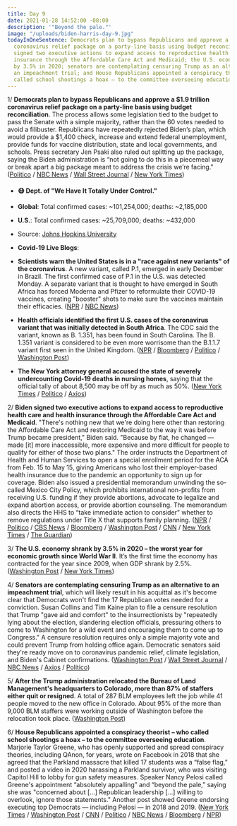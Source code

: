 ```yaml
---
title: Day 9
date: 2021-01-28 14:52:00 -08:00
description: '"Beyond the pale."'
image: "/uploads/biden-harris-day-9.jpg"
todayInOneSentence: Democrats plan to bypass Republicans and approve a $1.9 trillion
  coronavirus relief package on a party-line basis using budget reconciliation; Biden
  signed two executive actions to expand access to reproductive health care and health
  insurance through the Affordable Care Act and Medicaid; the U.S. economy shrank
  by 3.5% in 2020; senators are contemplating censuring Trump as an alternative to
  an impeachment trial; and House Republicans appointed a conspiracy theorist – who
  called school shootings a hoax – to the committee overseeing education.
---
```


1/ **Democrats plan to bypass Republicans and approve a $1.9 trillion coronavirus relief package on a party-line basis using budget reconciliation**. The process allows some legislation tied to the budget to pass the Senate with a simple majority, rather than the 60 votes needed to avoid a filibuster. Republicans have repeatedly rejected Biden’s plan, which would provide a $1,400 check, increase and extend federal unemployment, provide funds for vaccine distribution, state and local governments, and schools. Press secretary Jen Psaki also ruled out splitting up the package, saying the Biden administration is “not going to do this in a piecemeal way or break apart a big package meant to address the crisis we’re facing." ([Politico](https://www.politico.com/news/2021/01/28/senate-democrats-coronavirus-relief-next-week-463452) / [NBC News](https://www.nbcnews.com/politics/congress/democrats-prepare-go-it-alone-covid-relief-if-republicans-don-n1256021) / [Wall Street Journal](https://www.wsj.com/articles/white-house-not-planning-to-split-1-9-trillion-covid-19-package-in-two-11611840408) / [New York Times](https://www.nytimes.com/live/2021/01/28/us/biden-trump-impeachment/democrats-could-use-budget-reconciliation-to-speed-up-bidens-pandemic-stimulus-bill))

* #### 😷 Dept. of "We Have It Totally Under Control."

* **Global**: Total confirmed cases: \~101,254,000; deaths: \~2,185,000

* **U.S.**: Total confirmed cases: \~25,709,000; deaths: \~432,000

* Source: [Johns Hopkins University](https://coronavirus.jhu.edu/map.html)

* **Covid-19 Live Blogs**:

* **Scientists warn the United States is in a "race against new variants" of the coronavirus**. A new variant, called P.1, emerged in early December in Brazil. The first confirmed case of P.1 in the U.S. was detected Monday. A separate variant that is thought to have emerged in South Africa has forced Moderna and Pfizer to reformulate their COVID-19 vaccines, creating "booster" shots to make sure the vaccines maintain their efficacies. ([NPR](https://www.npr.org/sections/goatsandsoda/2021/01/27/961108577/why-scientists-are-very-worried-about-the-variant-from-brazil) / [NBC News](https://www.nbcnews.com/science/science-news/u-s-race-against-time-new-coronavirus-variants-scientists-warn-n1255963))

* **Health officials identified the first U.S. cases of the coronavirus variant that was initially detected in South Africa**. The CDC said the variant, known as B. 1.351, has been found in South Carolina. The B. 1.351 variant is considered to be even more worrisome than the B.1.1.7 variant first seen in the United Kingdom. ([NPR](https://www.npr.org/sections/coronavirus-live-updates/2021/01/28/961609976/south-carolina-reports-1st-known-u-s-cases-of-variant-from-south-africa) / [Bloomberg](https://www.bloomberg.com/news/articles/2021-01-28/south-african-covid-variant-detected-for-the-first-time-in-u-s?sref=MIBMEEoj) / [Politico](https://www.politico.com/news/2021/01/28/south-africa-covid-variant-united-states-463485) / [Washington Post](https://www.washingtonpost.com/health/2021/01/28/south-africa-variant-south-carolina/))

* **The New York attorney general accused the state of severely undercounting Covid-19 deaths in nursing homes**, saying that the official tally of about 8,500 may be off by as much as 50%. ([New York Times](https://www.nytimes.com/2021/01/28/nyregion/nursing-home-deaths-cuomo.html) / [Politico](https://www.politico.com/states/new-york/city-hall/story/2021/01/28/new-york-undercounted-nursing-home-deaths-by-as-much-50-percent-report-finds-1360742) / [Axios](https://www.axios.com/new-york-undercounted-nursing-home-deaths-4758b7b9-d9ed-4aa0-9596-5445efcc6bcb.html))

2/ **Biden signed two executive actions to expand access to reproductive health care and health insurance through the Affordable Care Act and Medicaid**. "There's nothing new that we're doing here other than restoring the Affordable Care Act and restoring Medicaid to the way it was before Trump became president," Biden said. "Because by fiat, he changed — made \[it\] more inaccessible, more expensive and more difficult for people to qualify for either of those two plans." The order instructs the Department of Health and Human Services to open a special enrollment period for the ACA from Feb. 15 to May 15, giving Americans who lost their employer-based health insurance due to the pandemic an opportunity to sign up for coverage. Biden also issued a presidential memorandum unwinding the so-called Mexico City Policy, which prohibits international non-profits from receiving U.S. funding if they provide abortions, advocate to legalize and expand abortion access, or provide abortion counseling. The memorandum also directs the HHS to “take immediate action to consider” whether to remove regulations under Title X that supports family planning. ([NPR](https://www.npr.org/sections/president-biden-takes-office/2021/01/28/961441733/biden-to-revoke-trump-abortion-policy-expand-obamacare-with-new-executive-orders) / [Politico](https://www.politico.com/news/2021/01/28/biden-trump-anti-abortion-rules-463347) / [CBS News](https://www.cbsnews.com/news/biden-health-care-abortion-executive-orders/) / [Bloomberg](https://www.bloomberg.com/news/articles/2021-01-28/biden-plans-to-open-obamacare-for-pandemic-stricken-americans?sref=MIBMEEoj) / [Washington Post](https://www.washingtonpost.com/health/biden-to-reopen-federal-aca-insurance-marketplaces-for-three-months/2021/01/27/fc54ea22-6117-11eb-afbe-9a11a127d146_story.html) / [CNN](https://www.cnn.com/2021/01/28/politics/biden-executive-orders-health-care-aca-medicaid/index.html) / [New York Times](https://www.nytimes.com/live/2021/01/28/world/covid-19-coronavirus/biden-signs-orders-aimed-at-expanding-health-care-access-including-abortion-and-opening-obamacare-enrollment) / [The Guardian](https://www.theguardian.com/us-news/2021/jan/28/obamacare-aca-markets-reopening-biden-coverage))

3/ **The U.S. economy shrank by 3.5% in 2020 – the worst year for economic growth since World War II**. It’s the first time the economy has contracted for the year since 2009, when GDP shrank by 2.5%. ([Washington Post](https://www.washingtonpost.com/business/2021/01/28/gdp-2020-economy-recession/) / [New York Times](https://www.nytimes.com/2021/01/28/business/gdp-report-2020.html))

4/ **Senators are contemplating censuring Trump as an alternative to an impeachment trial**, which will likely result in his acquittal as it's become clear that Democrats won't find the 17 Republican votes needed for a conviction. Susan Collins and Tim Kaine plan to file a censure resolution that Trump "gave aid and comfort" to the insurrectionists by "repeatedly lying about the election, slandering election officials, pressuring others to come to Washington for a wild event and encouraging them to come up to Congress." A censure resolution requires only a simple majority vote and could prevent Trump from holding office again. Democratic senators said they're ready move on to coronavirus pandemic relief, climate legislation, and Biden's Cabinet confirmations. ([Washington Post](https://www.washingtonpost.com/politics/democrats-consider-impeachment-alternatives-censure/2021/01/27/fdfd9b6c-60bd-11eb-afbe-9a11a127d146_story.html) / [Wall Street Journal](https://www.wsj.com/articles/some-senatorspush-censure-as-alternative-to-trump-trial-11611788180) / [NBC News](https://www.nbcnews.com/politics/congress/senators-consider-censure-alternative-impeachment-trial-view-likely-trump-acquittal-n1256016) / [Axios](https://www.axios.com/trump-censure-kaine-collins-senate-impeachment-9a67a569-0526-45b7-9bfb-67b8d17f901b.html) / [Politico](https://www.politico.com/news/2021/01/26/rand-paul-impeachment-462655))

5/ **After the Trump administration relocated the Bureau of Land Management's headquarters to Colorado, more than 87% of staffers either quit or resigned**. A total of 287 BLM employees left the job while 41 people moved to the new office in Colorado. About 95% of the more than 9,000 BLM staffers were working outside of Washington before the relocation took place. ([Washington Post](https://www.washingtonpost.com/climate-environment/2021/01/28/trump-blm-reorganization/))

6/ **House Republicans appointed a conspiracy theorist – who called school shootings a hoax – to the committee overseeing education**. Marjorie Taylor Greene, who has openly supported and spread conspiracy theories, including QAnon, for years, wrote on Facebook in 2018 that she agreed that the Parkland massacre that killed 17 students was a “false flag,” and posted a video in 2020 harassing a Parkland survivor, who was visiting Capitol Hill to lobby for gun safety measures. Speaker Nancy Pelosi called Greene's appointment “absolutely appalling” and “beyond the pale,” saying she was "concerned about \[...\] Republican leadership \[...\] willing to overlook, ignore those statements." Another post showed Greene endorsing executing top Democrats — including Pelosi — in 2018 and 2019. ([New York Times](https://www.nytimes.com/2021/01/28/us/pelosi-marjorie-taylor-greene.html) / [Washington Post](https://www.washingtonpost.com/politics/2021/01/28/trump-impeachment-joe-biden-live-updates/#link-CTJEEMLYQZGUZCKK3OIHFS73UU) / [CNN](https://www.cnn.com/2021/01/28/politics/nancy-pelosi-marjorie-taylor-greene-reaction/index.html) / [Politico](https://www.politico.com/news/2021/01/28/pelosi-rips-gop-marjorie-greene-463508) / [NBC News](https://www.nbcnews.com/politics/congress/pelosi-condemns-gop-overlooking-rep-marjorie-taylor-greene-s-incendiary-n1256011) / [Bloomberg](https://www.bloomberg.com/news/articles/2021-01-28/pelosi-objects-to-taylor-greene-being-on-education-committee?sref=MIBMEEoj) / [NPR](https://www.npr.org/2021/01/28/961596260/pelosi-blasts-gop-leadership-over-rep-marjorie-taylor-greenes-remarks))